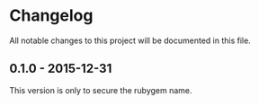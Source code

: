 # Changelog
All notable changes to this project will be documented in this file.

## 0.1.0 - 2015-12-31
This version is only to secure the rubygem name.
